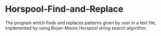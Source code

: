 # Horspool-Find-and-Replace
The program which finds and replaces patterns given by user in a text file, implemented by using Boyer-Moore Horspool string search algorithm.
